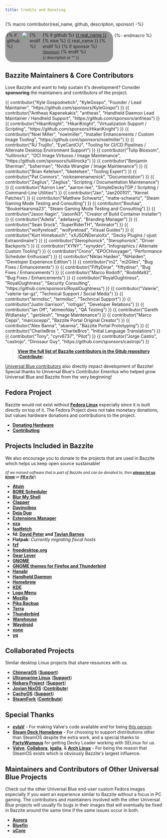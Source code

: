 ```yaml
---
title: Credits and Donating
---
```


{% macro contributor(real_name, github, description, sponsor) -%}
    <div style="
    display: inline-flex;
    flex-direction: row;
    gap: 0.5rem;
    align-items: top;
    background-color: #00000066;
    border-radius: 24px;
    padding: 0.3rem;
    padding-right: 0.4rem;
    min-width: 200px;
    width: 100%;
    max-width: 335px;
    line-height: 1.1rem;"
    >
        {% if github %}
            <img
            src="https://github.com/{{ github }}.png?size=60" class="no-lightbox"
            loading="lazy"
            style="max-height:60px;
                border-radius: 24px;"
            >
        {% endif %}
        <div>
            {% if github %}
                <a href="https://github.com/{{ github }}">{{ real_name }}</a>
            {% else %}
                <span>{{ real_name }}</span>
            {% endif %}
            {% if sponsor %}
                <small><a href="{{ sponsor }}">(Sponsor)</a></small>
            {% endif %}
            <div><small>{{ description or "" }}</small></div>
        </div>
    </div>
{%- endmacro %}

## Bazzite Maintainers & Core Contributors

Love Bazzite and want to help sustain it's development?  Consider **sponsoring** the maintainers and contributors of the project.

<div style="display: flex; flex-wrap: wrap; gap: 0.4rem;">
{{ contributor("Kyle Gospodnetich", "KyleGospo", "Founder / Lead Maintainer", "https://github.com/sponsors/KyleGospo") }}
{{ contributor("Antheas Kapenekakis", "antheas", "Handheld Daemon Lead Maintainer / Handheld Support", "https://github.com/sponsors/antheas") }}
{{ contributor("HikariKnight", "HikariKnight", "Virtualization Support / Scripting", "https://github.com/sponsors/HikariKnight") }}
{{ contributor("Noel Miller", "noelmiller", "Installer Enhancements / Custom Image Tooling", "https://github.com/sponsors/noelmiller") }}
{{ contributor("RJ Trujillo", "EyeCantCU", "Tooling for CI/CD Pipelines / Alternate Desktop Environment Support") }}
{{ contributor("Tulip Blossom", "tulilirockz", "OCI Image Virtuoso / Image Maintenance", "https://github.com/sponsors/tulilirockz") }}
{{ contributor("Benjamin Sherman", "bsherman", "Nvidia Wrangler / Image Maintenance") }}
{{ contributor("Brian Ketelsen", "bketelsen", "Tooling Expert") }}
{{ contributor("Pat Connors", "nicknamenamenick", "Documentation") }}
{{ contributor("Zeglius", "Zeglius", "Scripting / Documentation Maintenance") }}
{{ contributor("Aarron Lee", "aarron-lee", "SimpleDeckyTDP / Scripting / Command-Line Utilities") }}
{{ contributor("Jan", "Jan200101", "Kernel Patches") }}
{{ contributor("Matthew Schwartz", "matte-schwartz", "Steam Gaming Mode Testing and Consulting") }}
{{ contributor("Bouhaa", "BoukeHaarsma23", "Steam Gaming Mode Testing and Consulting") }}
{{ contributor("Jason Nagin", "JasonN3", "Creator of Build Container Installer") }}
{{ contributor("Adelia", "adeliasvg", "Branding Manager") }}
{{ contributor("Sean Srock", "SuperRiderTH", "Animator") }}
{{ contributor("wolfyreload", "wolfyreload", "Visual Guides") }}
{{ contributor("Kurt Himebauch", "xXJSONDeruloXx", "Decky Plugins / ujust Extraordinaire") }}
{{ contributor("Sterophonick", "Sterophonick", "Driver Backports") }}
{{ contributor("XYNY", "xynydev", "Infographics / Alternate Custom Tooling") }}
{{ contributor("Crono", "EPOCHvoyager", "Performance Scheduler Enthusiast") }}
{{ contributor("Niklas Haiden", "NiHaiden", "Developer Experience Edition") }}
{{ contributor("m2", "m2Giles", "Bug Fixes / Enhancements") }}
{{ contributor("FiftyDinar", "fiftydinar", "Bug Fixes / Enhancements") }}
{{ contributor("Marco Rodolfi", "RodoMa92", "Bug Fixes / Enhancements") }}
{{ contributor("RoyalOughtness", "RoyalOughtness", "Security Consulting", "https://github.com/sponsors/RoyalOughtness") }}
{{ contributor("Valerie", "valerie-tar-gz", "Technical Support / Social Media") }}
{{ contributor("termdisc", "termdisc", "Technical Support") }}
{{ contributor("Justin Garrison", "rothgar", "Developer Relations") }}
{{ contributor("Ian Off", "atimeofday", "QA Testing") }}
{{ contributor("Gareth Widlansky", "gerblesh", "Image Maintenance") }}
{{ contributor("Marco Ceppi", "marcoceppi", "Bazzite Portal Original Creator") }}
{{ contributor("Alex Banna", "abanna", "Bazzite Portal Prototyping") }}
{{ contributor("CharlieBros ", "CharlieBros", "Initial Language Translations") }}
{{ contributor("Tony", "cyrv6737", "Pilot") }}
{{ contributor("Jorge Castro", "castrojo", "Dinosaur Guy", "https://github.com/sponsors/castrojo") }}
</div>

>[**View the full list of Bazzite contributors in the Gitub repository**](https://github.com/ublue-os/bazzite/graphs/contributors) ([**Contribute**](/CONTRIBUTE.md))

[Universal Blue contributors](https://github.com/ublue-os) also directly impact development of Bazzite! Special thanks to Universal Blue's _Contributor Emeritus_ who helped grow Universal Blue and Bazzite from the very beginning!

## Fedora Project

Bazzite would not exist without [**Fedora Linux**](https://fedoraproject.org/) especially since it is built directly on top of it.  The Fedora Project does not take monetary donations, but values hardware donations and contributions to the project.

- [**Donating Hardware**](https://fedoraproject.org/wiki/Donations)
- [**Contributing**](https://fedoraproject.org/wiki/Contribute)

## Projects Included in Bazzite

We also encourage you to donate to the projects that are used in Bazzite which helps us keep open source sustainable!

<sub>(*If we missed software that is part of Bazzite and can be donated to, then [**please let us know**](https://github.com/KyleGospo/docs.bazzite.gg/issues) or [**PR a fix**](https://github.com/KyleGospo/docs.bazzite.gg/blob/main/src/donations.md)!*)</sub>

- [**Atuin**](https://github.com/sponsors/atuinsh)
- [**BORE Scheduler**](https://ko-fi.com/firelzrd)
- [**Blur My Shell**](https://github.com/sponsors/aunetx)
- [**Clapper**](https://liberapay.com/Clapper)
- [**Davincibox**](https://ko-fi.com/akzel94)
- [**Deja Dup**](https://liberapay.com/DejaDup)
- [**Extensions Manager**](https://github.com/sponsors/mjakeman)
- [**eza**](https://github.com/sponsors/cafkafk)
- [**fastfetch**](https://github.com/sponsors/LinusDierheimer)
- **fd: [David Peter](https://github.com/sponsors/sharkdp) and [Tavian Barnes](https://github.com/sponsors/tavianator)**
- **Flatpak**: *Currently migrating fiscal hosts*
- [**fzf**](https://github.com/sponsors/junegunn)
- [**freedesktop.org**](https://www.freedesktop.org/wiki/#donations)
- [**Gear Lever**](https://ko-fi.com/mijorus)
- [**GNOME**](https://www.gnome.org/donate/)
- [**GNOME themes for Firefox and Thunderbird**](https://www.patreon.com/rafaelmardojai)
- [**Hanabi**](https://ko-fi.com/jeffshee)
- [**Handheld Daemon**](https://github.com/sponsors/antheas)
- [**Homebrew**](https://github.com/Homebrew/brew#donations)
- [**KDE**](https://kde.org/donate/)
- [**Logo Menu**](https://github.com/sponsors/Aryan20)
- [**Mozilla**](https://foundation.mozilla.org/en/?form=donate&gad_source=1)
- [**Pika Backup**](https://opencollective.com/pika-backup)
- [**Terra**](https://github.com/sponsors/FyraLabs)
- [**Thunderbird**](https://www.thunderbird.net/en-US/donate/)
- [**Warehouse**](https://ko-fi.com/heliguy)
- [**Waydroid**](https://opencollective.com/waydroid/donate)
- [**xone**](https://www.paypal.com/donate?hosted_button_id=BWUECKFDNY446)
- [**yq**](https://github.com/sponsors/mikefarah)

## Collaborated Projects

Similar desktop Linux projects that share resources with us.

- [**ChimeraOS**](https://chimeraos.org/) ([**Support**](https://opencollective.com/chimeraos/donate))
- [**Ultramarine Linux**](https://ultramarine-linux.org/) ([**Support**](https://github.com/sponsors/FyraLabs))
- [**Nobara Project**](https://nobaraproject.org/download-nobara/) ([**Support**](https://www.patreon.com/gloriouseggroll))
- [**Jovian NixOS**](https://jovian-experiments.github.io/Jovian-NixOS/) ([**Contribute**](https://github.com/Jovian-Experiments/Jovian-NixOS/blob/development/CONTRIBUTING.md))
- [**CachyOS**](https://cachyos.org/) ([**Support**](https://www.patreon.com/CachyOS))
- [**SteamFork**](https://wiki.steamfork.org/) ([**Contribute**](https://github.com/SteamFork#support))

## Special Thanks

- [**evlaV**](https://gitlab.com/evlaV) - For making Valve's code available and for being [this person](https://xkcd.com/2347/).
- [**Steam Deck Homebrew**](https://deckbrew.xyz) - For choosing to support distributions other than SteamOS despite the extra work, and a special thanks to [**PartyWumpus**](https://github.com/PartyWumpus) for getting Decky Loader working with SELinux for us.
- [**Valve**](https://www.valvesoftware.com/), [**Collabora**](https://www.collabora.com/), [**Igalia**](https://www.igalia.com/), & [**Arch Linux**](https://archlinux.org/) - For being the reason that SteamOS exists which is obviously Bazzite's largest influence.

## Maintainers and Contributors of Other Universal Blue Projects

Check out the other Universal Blue end-user custom Fedora images especially if you want an experience similar to Bazzite without a focus in PC gaming. The contributors and maintainers involved with the other Universal Blue projects will usually fix bugs in their images that will eventually be fixed in Bazzite around the same time if the same issues occur in both.

- [**Aurora**](https://getaurora.dev/)
- [**Bluefin**](https://projectbluefin.io/)
- [**uCore**](https://projectucore.io)
